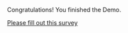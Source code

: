 Congratulations! You finished the Demo.

[Please fill out this survey](https://forms.gle/gzng9iaSVJF6SRiP6)